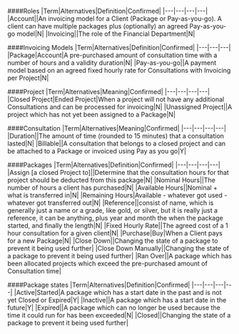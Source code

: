 ####Roles
|Term|Alternatives|Definition|Confirmed|
|---|---|---|---|
|Account||An invoicing model for a Client (Package or Pay-as-you-go). A client can have multiple packages plus (optionally) an agreed Pay-as-you-go model|N|
|Invoicing||The role of the Financial Department|N|

####Invoicing Models
|Term|Alternatives|Definition|Confirmed|
|---|---|---|
|Package|Account|A pre-purchased amount of consultation time with a number of hours and a validity duration|N|
|Pay-as-you-go||A payment model based on an agreed fixed hourly rate for Consultations with Invoicing per Project|N|

####Project
|Term|Alternatives|Meaning|Confirmed|
|---|---|---|---|
|Closed Project|Ended Project|When a project will not have any additional Consultations and can be processed for invoicing|N|
|Unassigned Project||A project which has not yet been assigned to a Package|N|

####Consultation
|Term|Alternatives|Meaning|Confirmed|
|---|---|---|---|
|Duration||The amount of time (rounded to 15 minutes) that a consultation lasted|N|
|Billable||A consultation that belongs to a closed project and can be attached to a Package or invoiced using Pay as you go|Y|

####Packages
|Term|Alternatives|Definition|Confirmed|
|---|---|---|---|
|Assign [a closed Project to]||Determine that the consultation hours for that project should be deducted from this package|N|
|Nominal Hours||The number of hours a client has purchased|N|
|Available Hours||Nominal + what is transferred in|N|
|Remaining Hours|Available - whatever got used - whatever got transferred out|N|
|Reference||consist of name, which is generally just a name or a grade, like gold, or silver, but it is really just a reference, it can be anything, plus year and month the when the package started, and finally the length|N|
|Fixed Hourly Rate||The agreed cost of a 1 hour consultation for a given client|N|
|Purchase|Buy|When a Client pays for a new Package|N|
|Close Down||Changing the state of a package to prevent it being used further|
|Close Down Manually||Changing the state of a package to prevent it being used further|
|Ran Over||A package which has been allocated projects which exceed the pre-purchased amount of Consultation time|

####Package states
|Term|Alternatives|Definition|Confirmed|
|---|---|---|---|
|Active|Started|A package which has a start date in the past and is not yet Closed or Expired|Y|
|Inactive||A package which has a start date in the future|Y|
|Expired||A package which can no longer be used because the time it could run for has been exceeded|N|
|Closed||Changing the state of a package to prevent it being used further|